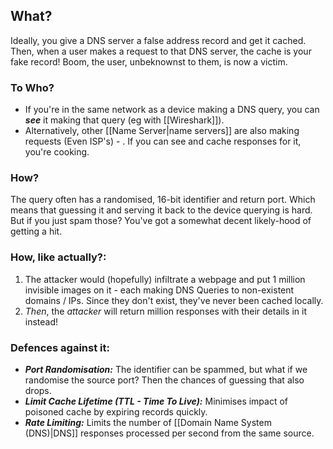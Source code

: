 ## What?
Ideally, you give a DNS server a false address record and get it cached. Then, when a user makes a request to that DNS server, the cache is your fake record! Boom, the user, unbeknownst to them, is now a victim.

### To Who?
- If you're in the same network as a device making a DNS query, you can ***see*** it making that query (eg with [[Wireshark]]).
- Alternatively, other [[Name Server|name servers]] are also making requests (Even ISP's) - . If you can see and cache responses for it, you're cooking.

### How?
The query often has a randomised, 16-bit identifier and return port. Which means that guessing it and serving it back to the device querying is hard. But if you just spam those? You've got a somewhat decent likely-hood of getting a hit. 

### How, like actually?:
1. The attacker would (hopefully) infiltrate a webpage and put 1 million invisible images on it - each making DNS Queries to non-existent domains / IPs. Since they don't exist, they've never been cached locally.
2. *Then*, the *attacker* will return million responses with their details in it instead!


### Defences against it:
- ***Port Randomisation:*** The identifier can be spammed, but what if we randomise the source port? Then the chances of guessing that also drops.
- ***Limit Cache Lifetime (TTL - Time To Live):*** Minimises impact of poisoned cache by expiring records quickly. 
- ***Rate Limiting:*** Limits the number of [[Domain Name System (DNS)|DNS]] responses processed per second from the same source.



